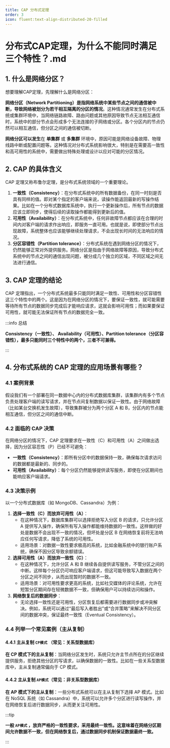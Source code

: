 ```yaml
---
title: CAP 分布式定理
order: 3
icon: fluent:text-align-distributed-20-filled
---
```


# 分布式CAP定理，为什么不能同时满足三个特性？.md

## 1. 什么是网络分区？

想要理解CAP定理，先理解什么是网络分区：

**网络分区（Network Partitioning）是指网络系统中某些节点之间的通信被中断，导致网络被划分为若干相互隔离的分区的情况**。这种情况通常发生在分布式系统或集群环境中，当网络链路故障、路由问题或其他原因导致节点无法相互通信时，系统中的部分节点会形成多个无法连接的子网络或分区。各个分区内的节点仍然可以相互通信，但分区之间的通信被切断。

**网络分区可以发生**在 **单集群** 或 **多集群** 环境中，原因可能是网络设备故障、物理线路中断或配置问题等。这种情况对分布式系统影响很大，特别是在需要高一致性和高可用性的系统中，需要做出特殊处理或设计以应对可能的分区情况。



## 2. CAP 的具体含义

CAP 定理又称布鲁尔定理，是分布式系统领域的一个重要理论。

1. **一致性（Consistency）**：在分布式系统中的所有数据备份，在同一时刻是否具有同样的值。即对某个指定的客户端来说，读操作能返回最新的写操作结果。比如在一个分布式数据库系统中，执行一个更新操作后，所有节点的数据应该立即同步，使得后续的读取操作都能得到更新后的值。
2. **可用性（Availability）**：在分布式系统中，任何非故障节点都应该在合理的时间内对客户端的请求作出响应，即服务一直可用。也就是说，即使部分节点出现故障，系统整体也应该能够继续处理请求，不会出现长时间的无法响应的情况。
3. **分区容错性（Partition tolerance）**：分布式系统在遇到网络分区的情况下，仍然能够正常对外提供服务。网络分区是指由于网络故障等原因，导致分布式系统中的节点之间的通信出现问题，被分成几个独立的区域，不同区域之间无法进行通信。

## 3. CAP 定理的结论

CAP 定理指出，一个分布式系统最多只能同时满足一致性、可用性和分区容错性这三个特性中的两个。这是因为在网络分区的情况下，要保证一致性，就可能需要等待所有节点的数据同步完成后才能响应请求，这就会影响可用性；而如果要保证可用性，就可能无法保证所有节点的数据完全一致。

:::info 总结

**Consistency（一致性）、 Availability（可用性）、Partition tolerance（分区容错性），最多只能同时三个特性中的两个，三者不可兼得。**

:::



## 4. 分布式系统的 CAP 定理的应用场景有哪些？

### 4.1 案例背景

假设我们有一个部署在同一数据中心内的分布式数据库集群，该集群内有多个节点负责处理客户端的读写请求，并在节点间复制数据以保证一致性。由于网络故障（比如某台交换机发生故障），导致集群被分为两个分区 A 和 B，分区内的节点能相互通信，但分区之间的通信中断。

### 4.2 面临的 CAP 决策

在网络分区的情况下，CAP 定理要求在一致性（C）和可用性（A）之间做出选择，因为分区容忍性（P）已经不可避免：

- **一致性（Consistency）**：即所有分区中的数据保持一致，确保每次请求访问的数据都是最新的、同步的。
- **可用性（Availability）**：每个分区仍然能够提供读写服务，即使在分区期间也能响应客户端请求。

### 4.3 决策示例

以一个分布式数据库（如 MongoDB、Cassandra）为例：

1. **选择一致性（C）而放弃可用性（A）**：
   - 在这种情况下，数据库集群可以选择拒绝写入分区 B 的请求，只允许分区 A 提供写入操作，确保所有写入操作都能维持数据的一致性。这样做的好处是数据不会出现不一致的情况，但坏处是分区 B 在网络恢复前将无法响应任何写请求，降低了系统的可用性。
   - 适用场景：对数据一致性要求极高的系统，比如金融系统中的银行账户系统，确保不因分区导致余额错误。
2. **选择可用性（A）而放弃一致性（C）**：
   - 在这种情况下，允许分区 A 和 B 继续各自提供读写服务，不管分区之间的中断。这样每个分区仍可响应客户端请求，但这可能导致写入数据在两个分区之间不同步，从而出现暂时的数据不一致。
   - 适用场景：对可用性要求更高的系统，比如社交媒体的评论系统，允许在短暂分区期间存在轻微数据不一致，但确保用户可以持续访问和操作。
3. **网络恢复后的数据同步**：
   - 无论选择一致性还是可用性，分区恢复后都需要进行数据同步或冲突解决。例如，系统可以通过“最后写入者胜出”或“合并策略”来解决不同分区间的数据冲突，保证最终一致性（Eventual Consistency）。

### 4.4 列举一个常见案例（主从复制）

#### 4.4.1 主从复制 `CP模式` （常见：关系型数据库）

**在 CP 模式下的主从复制**：当网络分区发生时，系统只允许主节点所在的分区继续提供服务，拒绝其他分区的写请求，以确保数据的一致性。比如在一些关系型数据库中，主从复制通常偏向于 CP 模式。

#### 4.4.2 主从复制 `AP模式`（常见：非关系型数据库）

**在 AP 模式下的主从复制**：一些分布式系统可以在主从复制下选择 AP 模式。比如在 NoSQL 系统（如 Cassandra）中，系统可以允许多个分区进行读写操作，并在网络恢复后进行数据同步，从而更关注可用性。

:::tip

**一般 `AP模式` ，放弃严格的一致性要求，采用最终一致性。这意味着在网络分区期间允许数据不一致，但在网络恢复后，通过数据同步机制保证数据最终一致。**

:::
